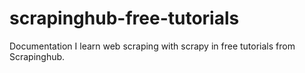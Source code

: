 # scrapinghub-free-tutorials
Documentation I learn web scraping with scrapy in free tutorials from Scrapinghub.
